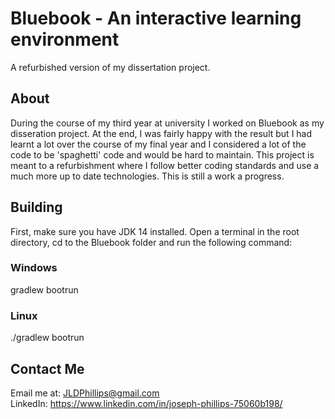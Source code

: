 # Bluebook - An interactive learning environment
A refurbished version of my dissertation project.
## About
During the course of my third year at university I worked on Bluebook as my disseration project. At the end, I was fairly happy with the result but I had learnt a lot over the course of my final year and I considered a lot of the code to be 'spaghetti' code and would be hard to maintain. This project is meant to a refurbishment where I follow better coding standards and use a much more up to date technologies.
This is still a work a progress.
## Building
First, make sure you have JDK 14 installed. Open a terminal in the root directory, cd to the Bluebook folder and run the following command:
### Windows
gradlew bootrun
### Linux
./gradlew bootrun   
    
## Contact Me
Email me at: JLDPhillips@gmail.com   
LinkedIn: https://www.linkedin.com/in/joseph-phillips-75060b198/
